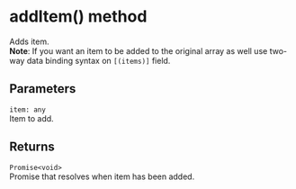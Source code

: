 # addItem() method

Adds item.  
**Note**: If you want an item to be added to the original array as well use two-way data binding syntax on `[(items)]` field.

## Parameters

`item: any`  
Item to add.

## Returns

`Promise<void>`  
Promise that resolves when item has been added.
